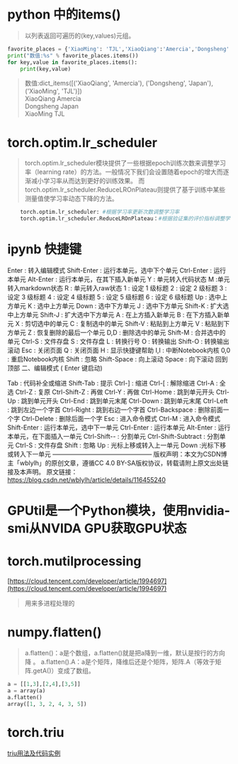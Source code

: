# python 中的items()

>以列表返回可遍历的(key,values)元组。  


  
``` python 
favorite_places = {'XiaoMing': 'TJL','XiaoQiang':'Amercia','Dongsheng':'Japan'}
print("数值:%s" % favorite_places.items())
for key,value in favorite_places.items():
    print(key,value)
```


>数值:dict_items([('XiaoQiang', 'Amercia'), ('Dongsheng', 'Japan'), ('XiaoMing', 'TJL')])  
XiaoQiang Amercia   
Dongsheng Japan  
XiaoMing TJL  


# torch.optim.lr_scheduler

>torch.optim.lr_scheduler模块提供了一些根据epoch训练次数来调整学习率（learning rate）的方法。一般情况下我们会设置随着epoch的增大而逐渐减小学习率从而达到更好的训练效果。
而torch.optim.lr_scheduler.ReduceLROnPlateau则提供了基于训练中某些测量值使学习率动态下降的方法。


``` python
    torch.optim.lr_scheduler: #根据学习率更新次数调整学习率
    torch.optim.lr_scheduler.ReduceLROnPlateau：#根据验证集的评价指标调整学习率
```
# ipynb 快捷键
Enter : 转入编辑模式
Shift-Enter : 运行本单元，选中下个单元
Ctrl-Enter : 运行本单元
Alt-Enter : 运行本单元，在其下插入新单元
Y : 单元转入代码状态
M :单元转入markdown状态
R : 单元转入raw状态
1 : 设定 1 级标题
2 : 设定 2 级标题
3 : 设定 3 级标题
4 : 设定 4 级标题
5 : 设定 5 级标题
6 : 设定 6 级标题
Up : 选中上方单元
K : 选中上方单元
Down : 选中下方单元
J : 选中下方单元
Shift-K : 扩大选中上方单元
Shift-J : 扩大选中下方单元
A : 在上方插入新单元
B : 在下方插入新单元
X : 剪切选中的单元
C : 复制选中的单元
Shift-V : 粘贴到上方单元
V : 粘贴到下方单元
Z : 恢复删除的最后一个单元
D,D : 删除选中的单元
Shift-M : 合并选中的单元
Ctrl-S : 文件存盘
S : 文件存盘
L : 转换行号
O : 转换输出
Shift-O : 转换输出滚动
Esc : 关闭页面
Q : 关闭页面
H : 显示快捷键帮助
I,I : 中断Notebook内核
0,0 : 重启Notebook内核
Shift : 忽略
Shift-Space : 向上滚动
Space : 向下滚动
回到顶部
二、编辑模式 ( Enter 键启动)

Tab : 代码补全或缩进
Shift-Tab : 提示
Ctrl-] : 缩进
Ctrl-[ : 解除缩进
Ctrl-A : 全选
Ctrl-Z : 复原
Ctrl-Shift-Z : 再做
Ctrl-Y : 再做
Ctrl-Home : 跳到单元开头
Ctrl-Up : 跳到单元开头
Ctrl-End : 跳到单元末尾
Ctrl-Down : 跳到单元末尾
Ctrl-Left : 跳到左边一个字首
Ctrl-Right : 跳到右边一个字首
Ctrl-Backspace : 删除前面一个字
Ctrl-Delete : 删除后面一个字
Esc : 进入命令模式
Ctrl-M : 进入命令模式
Shift-Enter : 运行本单元，选中下一单元
Ctrl-Enter : 运行本单元
Alt-Enter : 运行本单元，在下面插入一单元
Ctrl-Shift-- : 分割单元
Ctrl-Shift-Subtract : 分割单元
Ctrl-S : 文件存盘
Shift : 忽略
Up : 光标上移或转入上一单元
Down :光标下移或转入下一单元
————————————————
版权声明：本文为CSDN博主「wblylh」的原创文章，遵循CC 4.0 BY-SA版权协议，转载请附上原文出处链接及本声明。
原文链接：https://blog.csdn.net/wblylh/article/details/116455240


# GPUtil是一个Python模块，使用nvidia-smi从NVIDA GPU获取GPU状态


# torch.mutilprocessing
[https://cloud.tencent.com/developer/article/1994697](https://cloud.tencent.com/developer/article/1994697)
> 用来多进程处理的

# numpy.flatten()
>a.flatten()：a是个数组，a.flatten()就是把a降到一维，默认是按行的方向降 。
a.flatten().A：a是个矩阵，降维后还是个矩阵，矩阵.A（等效于矩阵.getA()）变成了数组。
``` python
a = [[1,3],[2,4],[3,5]]
a = array(a)
a.flatten()
array([1, 3, 2, 4, 3, 5])


```

# torch.triu
[triu用法及代码实例](https://vimsky.com/examples/usage/python-torch.triu-pt.html)